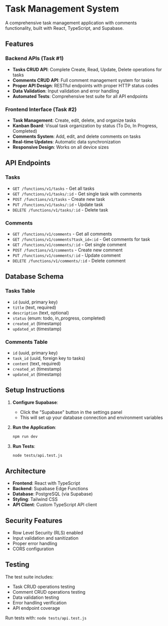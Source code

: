 # Task Management System

A comprehensive task management application with comments functionality, built with React, TypeScript, and Supabase.

## Features

### Backend APIs (Task #1)
- **Tasks CRUD API**: Complete Create, Read, Update, Delete operations for tasks
- **Comments CRUD API**: Full comment management system for tasks
- **Proper API Design**: RESTful endpoints with proper HTTP status codes
- **Data Validation**: Input validation and error handling
- **Automated Tests**: Comprehensive test suite for all API endpoints

### Frontend Interface (Task #2)
- **Task Management**: Create, edit, delete, and organize tasks
- **Kanban Board**: Visual task organization by status (To Do, In Progress, Completed)
- **Comments System**: Add, edit, and delete comments on tasks
- **Real-time Updates**: Automatic data synchronization
- **Responsive Design**: Works on all device sizes

## API Endpoints

### Tasks
- `GET /functions/v1/tasks` - Get all tasks
- `GET /functions/v1/tasks/:id` - Get single task with comments
- `POST /functions/v1/tasks` - Create new task
- `PUT /functions/v1/tasks/:id` - Update task
- `DELETE /functions/v1/tasks/:id` - Delete task

### Comments
- `GET /functions/v1/comments` - Get all comments
- `GET /functions/v1/comments?task_id=:id` - Get comments for task
- `GET /functions/v1/comments/:id` - Get single comment
- `POST /functions/v1/comments` - Create new comment
- `PUT /functions/v1/comments/:id` - Update comment
- `DELETE /functions/v1/comments/:id` - Delete comment

## Database Schema

### Tasks Table
- `id` (uuid, primary key)
- `title` (text, required)
- `description` (text, optional)
- `status` (enum: todo, in_progress, completed)
- `created_at` (timestamp)
- `updated_at` (timestamp)

### Comments Table
- `id` (uuid, primary key)
- `task_id` (uuid, foreign key to tasks)
- `content` (text, required)
- `created_at` (timestamp)
- `updated_at` (timestamp)

## Setup Instructions

1. **Configure Supabase**:
   - Click the "Supabase" button in the settings panel
   - This will set up your database connection and environment variables

2. **Run the Application**:
   ```bash
   npm run dev
   ```

3. **Run Tests**:
   ```bash
   node tests/api.test.js
   ```

## Architecture

- **Frontend**: React with TypeScript
- **Backend**: Supabase Edge Functions
- **Database**: PostgreSQL (via Supabase)
- **Styling**: Tailwind CSS
- **API Client**: Custom TypeScript API client

## Security Features

- Row Level Security (RLS) enabled
- Input validation and sanitization
- Proper error handling
- CORS configuration

## Testing

The test suite includes:
- Task CRUD operations testing
- Comment CRUD operations testing
- Data validation testing
- Error handling verification
- API endpoint coverage

Run tests with: `node tests/api.test.js`
